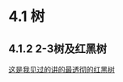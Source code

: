 # 4.1 树

## 4.1.2  2-3树及红黑树

[这是我见过的讲的最透彻的红黑树](http://blog.csdn.net/yang_yulei/article/details/26066409)